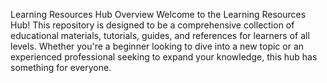 Learning Resources Hub
Overview
Welcome to the Learning Resources Hub! This repository is designed to be a comprehensive collection of educational materials, tutorials, guides, and references for learners of all levels. Whether you're a beginner looking to dive into a new topic or an experienced professional seeking to expand your knowledge, this hub has something for everyone.
